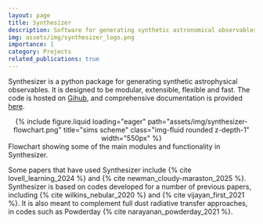```yaml
---
layout: page
title: Synthesizer
description: Software for generating synthetic astronomical observables
img: assets/img/synthesizer_logo.png
importance: 1
category: Projects
related_publications: true
---
```


Synthesizer is a python package for generating synthetic astrophysical observables. It is designed to be modular, extensible, flexible and fast.
The code is hosted on [Gihub](https://github.com/flaresimulations/synthesizer), and comprehensive documentation is provided [here](https://flaresimulations.github.io/synthesizer/).

<div class="row">
    <div class="mx-auto d-block" style="text-align: center;">
        {% include figure.liquid loading="eager" path="assets/img/synthesizer-flowchart.png" title="sims scheme" class="img-fluid rounded z-depth-1" width="550px" %}
    </div>
</div>
<div class="caption">
    Flowchart showing some of the main modules and functionality in Synthesizer.
</div>

Some papers that have used Synthesizer include {% cite lovell_learning_2024 %} and {% cite newman_cloudy-maraston_2025 %}. Synthesizer is based on codes developed for a number of previous papers, including {% cite wilkins_nebular_2020 %} and {% cite vijayan_first_2021 %}.
It is also meant to complement full dust radiative transfer approaches, in codes such as Powderday {% cite narayanan_powderday_2021 %}.

